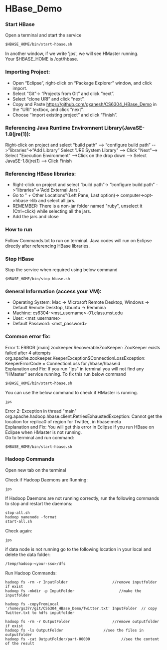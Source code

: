 # HBase_Demo

### Start HBase
Open a terminal and start the service
```
$HBASE_HOME/bin/start-hbase.sh
```
In another window, if we write 'jps', we will see HMaster running.  
Your $HBASE_HOME is /opt/hbase.


### Importing Project:
* Open “Eclipse”, right-click on “Package Explorer” window, and click import.
* Select “Git”-> “Projects from Git” and click “next”.
* Select “clone URI” and click “next”.
* Copy and Paste https://github.com/gxanesh/CS6304_HBase_Demo in the “URI” textbox, and click “next”. 
* Choose “Import existing project” and click “Finish”.


### Referencing Java Runtime Enviromnent Library(JavaSE-1.8(jre(1)):
Right-click on project and select “build path” --> “configure build path” -->”libraries”->”Add Library”
Select "JRE System Library" --> Click "Next"--> Select "Execution Environment" -->Click on the drop down --> Select JavaSE-1.8(jre(1) --> Click Finish 

### Referencing HBase libraries:
* Right-click on project and select “build path”-> “configure build path” ->”libraries”->”Add External Jars”.
* Go to " + Other Locations"(Left Pane, Last option)-> computer->opt->hbase->lib and select all jars.
* REMEMBER: There is a non-jar folder named "ruby", unselect it (Ctrl+click) while selecting all the jars.
* Add the jars and close

### How to run
Follow Commands.txt to run on terminal.
Java codes will run on Eclipse directly after referencing HBase libraries.

### Stop HBase
Stop the service when required using below command
```
$HBASE_HOME/bin/stop-hbase.sh
```


### General Information (access your VM):
* Operating System:         Mac -> Microsoft Remote Desktop, Windows -> Default Remote Desktop, Ubuntu -> Remmina
* Machine:                  cs6304-<mst_username>-01.class.mst.edu
* User:                     <mst_username>
* Default Password:         <mst_password>




### Common error fix:
Error 1: ERROR [main] zookeeper.RecoverableZooKeeper: ZooKeeper exists failed after 4 attempts  
org.apache.zookeeper.KeeperException$ConnectionLossException: KeeperErrorCode = ConnectionLoss for /hbase/hbaseid  
Explanation and Fix: If you run "jps" in terminal you will not find any "HMaster" service running. To fix this run below command 
```
$HBASE_HOME/bin/start-hbase.sh
```
You can use the below command to check if HMaster is running.
```
jps

```

Error 2: Exception in thread "main" org.apache.hadoop.hbase.client.RetriesExhaustedException: Cannot get the location for replica0 of region for Twitter,, in hbase:meta  
Explanation and Fix: You will get this error in Eclipse if you run HBase on Eclipse when HMaster is not running.   
Go to terminal and run command:
```
$HBASE_HOME/bin/start-hbase.sh
```

### Hadoop Commands
Open new tab on the terminal

Check if Hadoop Daemons are Running:
```
jps
```
If Hadoop Daemons are not running correctly, run the following commands to stop and restart the daemons:
```
stop-all.sh
hadoop namenode -format
start-all.sh
```
Check again:
```
jps
```
if data node is not running go to the following location in your local and delete the data folder:
```
/temp/hadoop-<your-sso>/dfs
```

Run Hadoop Commands:
```
hadoop fs -rm -r InputFolder					//remove inputfolder if exist
hadoop fs -mkdir -p InputFolder				       //make the inputfolder

hadoop fs -copyFromLocal '/home/gs37r/git/CS6304_HBase_Demo/Twitter.txt' InputFolder  // copy Twitter.txt to hdfs inputfolder
					  
hadoop fs -rm -r OutputFolder					//remove outputfolder if exist
hadoop fs -ls OutputFolder					//see the files in outputfolder
hadoop fs -cat OutputFolder/part-00000				//see the content of the result
```
